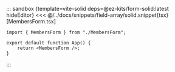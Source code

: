 ::: sandbox {template=vite-solid deps=@ez-kits/form-solid:latest hideEditor}
<<< @/../docs/snippets/field-array/solid.snippet{tsx} [MembersForm.tsx]

```tsx App.tsx
import { MembersForm } from "./MembersForm";

export default function App() {
	return <MembersForm />;
}
```
:::